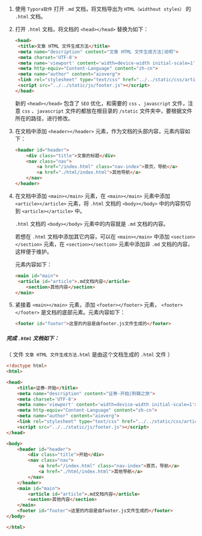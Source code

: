 1. 使用 `Typora软件` 打开 `.md` 文档，将文档导出为 `HTML（widthout styles）` 的 `.html` 文档。

2. 打开 `.html` 文档，将文档的 `<head></head>` 替换为如下：

   ```html
   <head>
   	<title>文章 HTML 文件生成方法</title>
   	<meta name="description" content="文章 HTML 文件生成方法|说明">
   	<meta charset='UTF-8'>
   	<meta name='viewport' content='width=device-width initial-scale=1'>
   	<meta http-equiv="Content-Language" content="zh-cn">
   	<meta name="author" content="aioverg">
   	<link rel="stylesheet" type="text/css" href="../../static/css/article.css" />
   	<script src="../../static/js/footer.js"></script>
   </head>
   ```

   新的 `<head></head>` 包含了 `SEO` 优化，和需要的 `css` 、`javascript` 文件，注意 `css` 、`javascript` 文件的都放在根目录的 `/static` 文件夹中，要根据文件所在的路径，进行修改。

3. 在文档中添加 `<header></header>` 元素，作为文档的头部内容，元素内容如下：

   ```html
   <header id="header">
       <div class="title">文章的标题</div>
       <nav class="nav">
           <a href="/index.html" class="nav-index">首页，导航</a>
           <a href="./html/index.html">其他导航</a>
       </nav>
   </header>
   ```

4. 在文档中添加 `<main></main>` 元素，在 `<main></main>` 元素中添加 `<article></article>` 元素，将 `.html` 文档的 `<body></body>` 中的内容剪切到 `<article></article>` 中。

   `.html` 文档的 `<body></body>`  元素中的内容就是 `.md` 文档的内容。

   若想在 `.html` 文档中添加其它内容，可以在  `<main></main>` 中添加 `<section></section>` 元素，在  `<section></section>` 元素中添加非 `.md` 文档的内容，这样便于维护。

   元素内容如下：

   ```html
   <main id="main">
   	<article id="article">.md文档内容</article>
       <section>其他内容</section>
   </main>
   ```

5. 紧接着  `<main></main>` 元素，添加 `<footer></footer>` 元素， `<footer></footer>` 是文档的底部元素。元素内容如下：

   ```html
   <footer id="footer">这里的内容是由footer.js文件生成的</footer>
   ```

##### 完成 `.html` 文档如下：

（ 文件 `文章 HTML 文件生成方法.html` 是由这个文档生成的 `.html` 文件 ）

```html
<!doctype html>
<html>

<head>
	<title>证券-开始</title>
	<meta name="description" content="证券-开始|荆棘之旅">
	<meta charset='UTF-8'>
	<meta name='viewport' content='width=device-width initial-scale=1'>
	<meta http-equiv="Content-Language" content="zh-cn">
	<meta name="author" content="aioverg">
	<link rel="stylesheet" type="text/css" href="../../static/css/article.css" />
	<script src="../../static/js/footer.js"></script>
</head>

<body>
	<header id="header">
		<div class="title">开始</div>
		<nav class="nav">
			<a href="/index.html" class="nav-index">首页，导航</a>
            <a href="./html/index.html">其他导航</a>
		</nav>
	</header>
	<main id="main">
		<article id="article">.md文档内容</article>
        <section>其他内容</section>
	</main>
	<footer id="footer">这里的内容是由footer.js文件生成的</footer>
</body>

</html>
```

